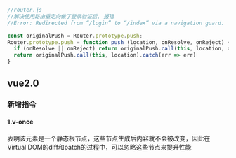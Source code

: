 ```javascript
//router.js
//解决使用路由重定向做了登录验证后, 报错
//Error: Redirected from “/login” to “/index” via a navigation guard.

const originalPush = Router.prototype.push;
Router.prototype.push = function push (location, onResolve, onReject) {
  if (onResolve || onReject) return originalPush.call(this, location, onResolve, onReject)
  return originalPush.call(this, location).catch(err => err)
}
```



## vue2.0

### 新增指令

#### 1.v-once

表明该元素是一个静态根节点，这些节点生成后内容就不会被改变，因此在Virtual DOM的diff和patch的过程中，可以忽略这些节点来提升性能







